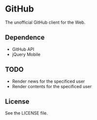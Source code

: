 GitHub
===

The unofficial GitHub client for the Web.

## Dependence

* GitHub API
* jQuery Mobile

## TODO

* Render news for the specificed user
* Render contents for the specificed user

## License

See the LICENSE file.
